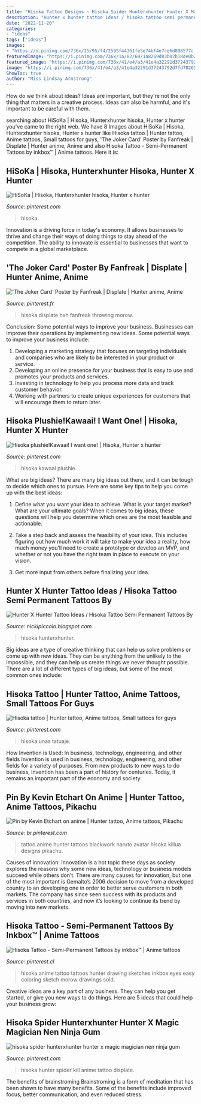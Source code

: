 ```yaml
---
title: "Hisoka Tattoo Designs ~ Hisoka Spider Hunterxhunter Hunter X Magic Magician Nen Ninja Gum"
description: "Hunter x hunter tattoo ideas / hisoka tattoo semi permanent tattoos by"
date: "2022-11-20"
categories:
- "ideas"
tags: ["ideas"]
images:
- "https://i.pinimg.com/736x/25/95/f4/2595f44361fe5e74bf4e7ce6d898577c.jpg"
featuredImage: "https://i.pinimg.com/736x/1a/82/69/1a8269d83b02b18de0b27881fb6d6464.jpg"
featured_image: "https://i.pinimg.com/736x/41/e4/a3/41e4a32291d37243792d7fd78265fd14.jpg"
image: "https://i.pinimg.com/736x/41/e4/a3/41e4a32291d37243792d7fd78265fd14.jpg"
ShowToc: true
author: "Miss Lindsay Armstrong"
---
```



How do we think about ideas?
Ideas are important, but they're not the only thing that matters in a creative process. Ideas can also be harmful, and it's important to be careful with them.

	

		
searching about HiSoKa | Hisoka, Hunterxhunter hisoka, Hunter x hunter you've came to the right web. We have 8 Images about HiSoKa | Hisoka, Hunterxhunter hisoka, Hunter x hunter like Hisoka tattoo | Hunter tattoo, Anime tattoos, Small tattoos for guys, &#039;The Joker Card&#039; Poster by Fanfreak | Displate | Hunter anime, Anime and also Hisoka Tattoo - Semi-Permanent Tattoos by inkbox™ | Anime tattoos. Here it is:
		
    
## HiSoKa | Hisoka, Hunterxhunter Hisoka, Hunter X Hunter

<img loading=lazy src="https://i.pinimg.com/736x/25/95/f4/2595f44361fe5e74bf4e7ce6d898577c.jpg" onerror="this.onerror=null;this.src='https://tse1.mm.bing.net/th?id=OIP.6SdQvxNpQ-t6_SmUvtBNSwHaGO&amp;pid=15.1';" alt="HiSoKa | Hisoka, Hunterxhunter hisoka, Hunter x hunter">

_Source: pinterest.com_

>hisoka. 

	

Innovation is a driving force in today's economy. It allows businesses to thrive and change their ways of doing things to stay ahead of the competition. The ability to innovate is essential to businesses that want to compete in a global marketplace.

    
## &#039;The Joker Card&#039; Poster By Fanfreak | Displate | Hunter Anime, Anime

<img loading=lazy src="https://i.pinimg.com/originals/9e/d7/03/9ed7035d35ffe57ee96369d73888401e.jpg" onerror="this.onerror=null;this.src='https://tse1.mm.bing.net/th?id=OIP.ZDeaE9zpiiVR2xKNRn7A_QHaKX&amp;pid=15.1';" alt="&#039;The Joker Card&#039; Poster by Fanfreak | Displate | Hunter anime, Anime">

_Source: pinterest.fr_

>hisoka displate hxh fanfreak throwing morow. 

	

Conclusion: Some potential ways to improve your business.
Businesses can improve their operations by implementing new ideas. Some potential ways to improve your business include:
1. Developing a marketing strategy that focuses on targeting individuals and companies who are likely to be interested in your product or service.
2. Developing an online presence for your business that is easy to use and promotes your products and services.
3. Investing in technology to help you process more data and track customer behavior.
4. Working with partners to create unique experiences for customers that will encourage them to return later.

    
## Hisoka Plushie!Kawaai! I Want One! | Hisoka, Hunter X Hunter

<img loading=lazy src="https://i.pinimg.com/originals/6d/05/4c/6d054ce24c2ce31f66dca0dd5e1da7c8.jpg" onerror="this.onerror=null;this.src='https://tse1.mm.bing.net/th?id=OIP.qjSZJ-MopWJkM09gitTlXgAAAA&amp;pid=15.1';" alt="Hisoka plushie!Kawaai! I want one! | Hisoka, Hunter x hunter">

_Source: pinterest.com_

>hisoka kawaai plushie. 

	

What are big ideas?
There are many big ideas out there, and it can be tough to decide which ones to pursue. Here are some key tips to help you come up with the best ideas:
1. Define what you want your idea to achieve. What is your target market? What are your ultimate goals? When it comes to big ideas, these questions will help you determine which ones are the most feasible and actionable.

2. Take a step back and assess the feasibility of your idea. This includes figuring out how much work it will take to make your idea a reality, how much money you’ll need to create a prototype or develop an MVP, and whether or not you have the right team in place to execute on your vision.

3. Get more input from others before finalizing your idea.

    
## Hunter X Hunter Tattoo Ideas / Hisoka Tattoo Semi Permanent Tattoos By

<img loading=lazy src="https://i.pinimg.com/originals/35/1b/10/351b103fc57a97e696072b00ab2364ab.jpg" onerror="this.onerror=null;this.src='https://tse1.mm.bing.net/th?id=OIP.No8r3eNWkAhMXj21M2rc2QHaHb&amp;pid=15.1';" alt="Hunter X Hunter Tattoo Ideas / Hisoka Tattoo Semi Permanent Tattoos By">

_Source: nickipiccolo.blogspot.com_

>hisoka hunterxhunter. 

	

Big ideas are a type of creative thinking that can help us solve problems or come up with new ideas. They can be anything from the unlikely to the impossible, and they can help us create things we never thought possible. There are a lot of different types of big ideas, but some of the most common ones include: 

    
## Hisoka Tattoo | Hunter Tattoo, Anime Tattoos, Small Tattoos For Guys

<img loading=lazy src="https://i.pinimg.com/originals/12/21/7f/12217f0ee18758f4bb23c6c0ddb4e21b.jpg" onerror="this.onerror=null;this.src='https://tse4.mm.bing.net/th?id=OIP.T19I8pmx1oev_0gfpBK91AHaHa&amp;pid=15.1';" alt="Hisoka tattoo | Hunter tattoo, Anime tattoos, Small tattoos for guys">

_Source: pinterest.com_

>hisoka unas tatuaje. 

	

How Invention is Used: In business, technology, engineering, and other fields
Invention is used in business, technology, engineering, and other fields for a variety of purposes. From new products to new ways to do business, invention has been a part of history for centuries. Today, it remains an important part of the economy and society.

    
## Pin By Kevin Etchart On Anime | Hunter Tattoo, Anime Tattoos, Pikachu

<img loading=lazy src="https://i.pinimg.com/originals/f2/3e/18/f23e18b4a7ecb728fe95f8e9d4b6e12e.jpg" onerror="this.onerror=null;this.src='https://tse3.mm.bing.net/th?id=OIP.F-d5oswDfTLCd1dZDHIC2wHaKL&amp;pid=15.1';" alt="Pin by Kevin Etchart on anime | Hunter tattoo, Anime tattoos, Pikachu">

_Source: br.pinterest.com_

>tattoo anime hunter tattoos blackwork naruto avatar hisoka killua designs pikachu. 

	

Causes of innovation:
Innovation is a hot topic these days as society explores the reasons why some new ideas, technology or business models succeed while others don’t. There are many causes for innovation, but one of the most important is Gemalto’s 2006 decision to move from a developed country to an developing one in order to better serve customers in both markets. The company has since seen success with its products and services in both countries, and now it’s looking to continue its trend by moving into new markets.

    
## Hisoka Tattoo - Semi-Permanent Tattoos By Inkbox™ | Anime Tattoos

<img loading=lazy src="https://i.pinimg.com/736x/1a/82/69/1a8269d83b02b18de0b27881fb6d6464.jpg" onerror="this.onerror=null;this.src='https://tse1.mm.bing.net/th?id=OIP.bxIy_kUBdf7KckxTdxQ_IAHaHa&amp;pid=15.1';" alt="Hisoka Tattoo - Semi-Permanent Tattoos by inkbox™ | Anime tattoos">

_Source: pinterest.cl_

>hisoka anime tattoo tattoos hunter drawing sketches inkbox eyes easy coloring sketch morow drawings sold. 

	

Creative ideas are a key part of any business. They can help you get started, or give you new ways to do things. Here are 5 ideas that could help your business grow:

    
## Hisoka Spider Hunterxhunter Hunter X Magic Magician Nen Ninja Gum

<img loading=lazy src="https://i.pinimg.com/736x/41/e4/a3/41e4a32291d37243792d7fd78265fd14.jpg" onerror="this.onerror=null;this.src='https://tse2.mm.bing.net/th?id=OIP.8CTmhYC1RHORrRFBIdDPEAAAAA&amp;pid=15.1';" alt="hisoka spider hunterxhunter hunter x magic magician nen ninja gum">

_Source: pinterest.com_

>hisoka hunter spider kill anime tattoo displate. 

	

The benefits of brainstroming
Brainstroming is a form of meditation that has been shown to have many benefits. Some of the benefits include improved focus, better communication, and even reduced stress.

